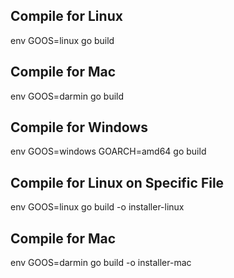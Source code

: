 ## Compile for Linux
env GOOS=linux go build

## Compile for Mac
env GOOS=darmin go build

## Compile for Windows
env GOOS=windows GOARCH=amd64 go build


## Compile for Linux on Specific File
env GOOS=linux go build -o installer-linux

## Compile for Mac
env GOOS=darmin go build -o installer-mac